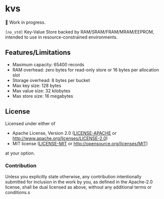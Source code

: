 # kvs

🚧 Work in progress.

`[no_std]` Key-Value Store backed by RAM/SRAM/FRAM/MRAM/EEPROM, intended to use in resource-constrained environments.

## Features/Limitations

* Maximum capacity: 65400 records
* RAM overhead: zero bytes for read-only store or 16 bytes per allocation slot
* Storage overhead: 8 bytes per bucket
* Max key size: 128 bytes
* Max value size: 32 kilobytes
* Max store size: 16 megabytes

## License

Licensed under either of

- Apache License, Version 2.0 ([LICENSE-APACHE](LICENSE-APACHE) or
  http://www.apache.org/licenses/LICENSE-2.0)
- MIT license ([LICENSE-MIT](LICENSE-MIT) or http://opensource.org/licenses/MIT)

at your option.

### Contribution

Unless you explicitly state otherwise, any contribution intentionally submitted
for inclusion in the work by you, as defined in the Apache-2.0 license, shall be
dual licensed as above, without any additional terms or conditions.s
